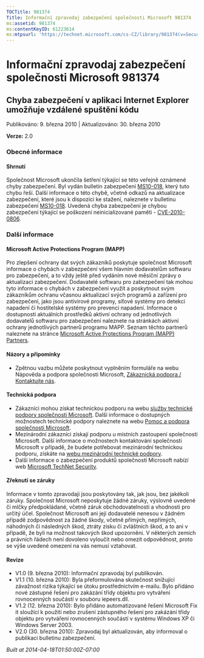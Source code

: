 ```yaml
---
TOCTitle: 981374
Title: Informační zpravodaj zabezpečení společnosti Microsoft 981374
ms:assetid: 981374
ms:contentKeyID: 61223614
ms:mtpsurl: 'https://technet.microsoft.com/cs-CZ/library/981374(v=Security.10)'
---
```


 

Informační zpravodaj zabezpečení společnosti Microsoft 981374
=============================================================

Chyba zabezpečení v aplikaci Internet Explorer umožňuje vzdálené spuštění kódu
------------------------------------------------------------------------------

Publikováno: 9. března 2010 | Aktualizováno: 30. března 2010

**Verze:** 2.0

### Obecné informace

#### Shrnutí

Společnost Microsoft ukončila šetření týkající se této veřejně oznámené chyby zabezpečení. Byl vydán bulletin zabezpečení [MS10-018](http://go.microsoft.com/fwlink/?linkid=182969), který tuto chybu řeší. Další informace o této chybě, včetně odkazů na aktualizace zabezpečení, které jsou k dispozici ke stažení, naleznete v bulletinu zabezpečení [MS10-018](http://go.microsoft.com/fwlink/?linkid=182969). Uvedená chyba zabezpečení je chybou zabezpečení týkající se poškození neinicializované paměti - [CVE-2010-0806](http://www.cve.mitre.org/cgi-bin/cvename.cgi?name=cve-2010-0806).

### Další informace

#### Microsoft Active Protections Program (MAPP)

Pro zlepšení ochrany dat svých zákazníků poskytuje společnost Microsoft informace o chybách v zabezpečení všem hlavním dodavatelům softwaru pro zabezpečení, a to vždy ještě před vydáním nové měsíční zprávy o aktualizaci zabezpečení. Dodavatelé softwaru pro zabezpečení tak mohou tyto informace o chybách v zabezpečení využít a poskytnout svým zákazníkům ochranu včasnou aktualizací svých programů a zařízení pro zabezpečení, jako jsou antivirové programy, síťové systémy pro detekci napadení či hostitelské systémy pro prevenci napadení. Informace o dostupnosti aktuálních prostředků aktivní ochrany od jednotlivých dodavatelů softwaru pro zabezpečení naleznete na stránkách aktivní ochrany jednotlivých partnerů programu MAPP. Seznam těchto partnerů naleznete na stránce [Microsoft Active Protections Program (MAPP) Partners](http://www.microsoft.com/security/msrc/mapp/partners.mspx).

#### Názory a připomínky

-   Zpětnou vazbu můžete poskytnout vyplněním formuláře na webu Nápověda a podpora společnosti Microsoft, [Zákaznická podpora / Kontaktujte nás](https://support.microsoft.com/common/survey.aspx?scid=sw;en;1257&amp;showpage=1&amp;ws=technet&amp;sd=tech).

#### Technická podpora

-   Zákazníci mohou získat technickou podporu na webu [služby technické podpory společnosti Microsoft](http://go.microsoft.com/fwlink/?linkid=21131). Další informace o dostupných možnostech technické podpory naleznete na webu [Pomoc a podpora společnosti Microsoft](http://support.microsoft.com/).
-   Mezinárodní zákazníci získají podporu u místních zastoupení společnosti Microsoft. Další informace o možnostech kontaktování společnosti Microsoft v případě, že budete potřebovat mezinárodní technickou podporu, získáte na [webu mezinárodní technické podpory](http://go.microsoft.com/fwlink/?linkid=21155).
-   Další informace o zabezpečení produktů společnosti Microsoft nabízí web [Microsoft TechNet Security](http://go.microsoft.com/fwlink/?linkid=21132).

#### Zřeknutí se záruky

Informace v tomto zpravodaji jsou poskytovány tak, jak jsou, bez jakékoli záruky. Společnost Microsoft neposkytuje žádné záruky, výslovně uvedené či mlčky předpokládané, včetně záruk obchodovatelnosti a vhodnosti pro určitý účel. Společnost Microsoft ani její dodavatelé nenesou v žádném případě zodpovědnost za žádné škody, včetně přímých, nepřímých, náhodných či následných škod, ztráty zisku či zvláštních škod, a to ani v případě, že byli na možnost takových škod upozorněni. V některých zemích a právních řádech není dovoleno vyloučit nebo omezit odpovědnost, proto se výše uvedené omezení na vás nemusí vztahovat.

#### Revize

-   V1.0 (9. března 2010): Informační zpravodaj byl publikován.
-   V1.1 (10. března 2010): Byla přeformulována skutečnost snižující závažnost rizika týkající se útoku prostřednictvím e-mailu. Bylo přidáno nové zástupné řešení pro zakázání třídy objektu pro vytváření rovnocenných součástí v souboru iepeers.dll.
-   V1.2 (12. března 2010): Bylo přidáno automatizované řešení Microsoft Fix it sloužící k použití nebo zrušení zástupného řešení pro zakázání třídy objektu pro vytváření rovnocenných součástí v systému Windows XP či Windows Server 2003.
-   V2.0 (30. března 2010): Zpravodaj byl aktualizován, aby informoval o publikaci bulletinu zabezpečení.

*Built at 2014-04-18T01:50:00Z-07:00*
